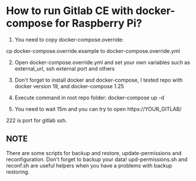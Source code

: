 # How to run Gitlab CE with docker-compose for Raspberry Pi?
 
1. You need to copy docker-compose.override:

cp docker-compose.override.example to docker-compose.override.yml

2. Open docker-compose.override.yml and set your own variables such as external_url, ssh external port and others

3. Don't forget to install docker and docker-compose, I tested repo with docker version 19, and docker-compose 1.25

4. Execute command in root repo folder:
docker-compose up -d

5. You need to wait 15m and you can try to open https://YOUR_GITLAB/

222 is port for gitlab ssh.

## NOTE

There are some scripts for backup and restore, update-permissions and reconfiguration. Don't forget to backup your data!
upd-permissions.sh and reconf.sh are useful helpers when you have a problems with backup restoring.
